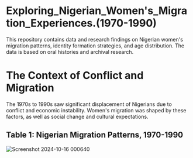 # Exploring_Nigerian_Women's_Migration_Experiences.(1970-1990)
This repository contains data and research findings on Nigerian women's migration patterns, identity formation strategies, and age distribution. The data is based on oral histories and archival research.
# The Context of Conflict and Migration
The 1970s to 1990s saw significant displacement of Nigerians due to conflict and economic instability. Women's migration was shaped by these factors, as well as social change and cultural expectations.
## Table 1: Nigerian Migration Patterns, 1970-1990

![Screenshot 2024-10-16 000640](https://github.com/user-attachments/assets/9ccc4d8a-1eb9-4845-8ac9-fc919f38cced)

